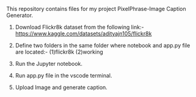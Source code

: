 This repository contains files for my project PixelPhrase-Image Caption Generator.

1. Download Flickr8k dataset from the following link:-
   https://www.kaggle.com/datasets/adityajn105/flickr8k

2. Define two folders in the same folder where notebook and app.py file are located:-
   (1)flickr8k
   (2)working

3. Run the Jupyter notebook.
4. Run app.py file in the vscode terminal.
5. Upload Image and generate caption.
